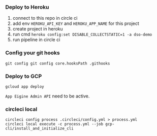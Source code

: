 ### Deploy to Heroku
1. connect to this repo in circle ci
2. add env `HEROKU_API_KEY` and `HEROKU_APP_NAME` for this project
3. create project in heroku
4. run cmd `heroku config:set DISABLE_COLLECTSTATIC=1 -a dso-demo`
5. run pipeline in circle ci

### Config your git hooks
```shell script
git config git config core.hooksPath .githooks
```

### Deploy to GCP
```shell script
gcloud app deploy
```
`App Eigine Admin API` need to be active.

### circleci local
```shell script
circleci config process .circleci/config.yml > process.yml
circleci local execute -c process.yml --job gcp-cli/install_and_initialize_cli
```
